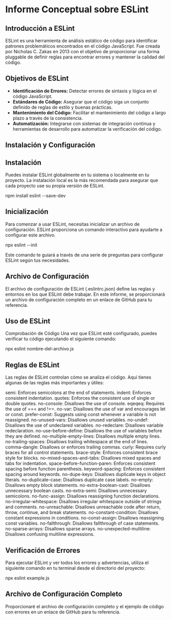 # Informe Conceptual sobre ESLint

## Introducción a ESLint

ESLint es una herramienta de análisis estático de código para identificar patrones problemáticos encontrados en el código JavaScript. Fue creada por Nicholas C. Zakas en 2013 con el objetivo de proporcionar una forma pluggable de definir reglas para encontrar errores y mantener la calidad del código.

## Objetivos de ESLint

- **Identificación de Errores:** Detectar errores de sintaxis y lógica en el código JavaScript.
- **Estándares de Código:** Asegurar que el código siga un conjunto definido de reglas de estilo y buenas prácticas.
- **Mantenimiento del Código:** Facilitar el mantenimiento del código a largo plazo a través de la consistencia.
- **Automatización:** Integrarse con sistemas de integración continua y herramientas de desarrollo para automatizar la verificación del código.

## Instalación y Configuración

## Instalación

Puedes instalar ESLint globalmente en tu sistema o localmente en tu proyecto. La instalación local es la más recomendada para asegurar que cada proyecto use su propia versión de ESLint.


npm install eslint --save-dev

## Inicialización
Para comenzar a usar ESLint, necesitas inicializar un archivo de configuración. ESLint proporciona un comando interactivo para ayudarte a configurar este archivo.

npx eslint --init

Este comando te guiará a través de una serie de preguntas para configurar ESLint según tus necesidades.

## Archivo de Configuración
El archivo de configuración de ESLint (.eslintrc.json) define las reglas y entornos en los que ESLint debe trabajar. En este informe, se proporcionará un archivo de configuración completo en un enlace de GitHub para tu referencia.

## Uso de ESLint
Comprobación de Código
Una vez que ESLint esté configurado, puedes verificar tu código ejecutando el siguiente comando:

npx eslint nombre-del-archivo.js

## Reglas de ESLint
Las reglas de ESLint controlan cómo se analiza el código. Aquí tienes algunas de las reglas más importantes y útiles:

semi: Enforces semicolons at the end of statements.
indent: Enforces consistent indentation.
quotes: Enforces the consistent use of single or double quotes.
no-console: Disallows the use of console.
eqeqeq: Requires the use of === and !==.
no-var: Disallows the use of var and encourages let or const.
prefer-const: Suggests using const whenever a variable is not reassigned.
no-unused-vars: Disallows unused variables.
no-undef: Disallows the use of undeclared variables.
no-redeclare: Disallows variable redeclaration.
no-use-before-define: Disallows the use of variables before they are defined.
no-multiple-empty-lines: Disallows multiple empty lines.
no-trailing-spaces: Disallows trailing whitespace at the end of lines.
comma-dangle: Disallows or enforces trailing commas.
curly: Requires curly braces for all control statements.
brace-style: Enforces consistent brace style for blocks.
no-mixed-spaces-and-tabs: Disallows mixed spaces and tabs for indentation.
space-before-function-paren: Enforces consistent spacing before function parenthesis.
keyword-spacing: Enforces consistent spacing around keywords.
no-dupe-keys: Disallows duplicate keys in object literals.
no-duplicate-case: Disallows duplicate case labels.
no-empty: Disallows empty block statements.
no-extra-boolean-cast: Disallows unnecessary boolean casts.
no-extra-semi: Disallows unnecessary semicolons.
no-func-assign: Disallows reassigning function declarations.
no-irregular-whitespace: Disallows irregular whitespace outside of strings and comments.
no-unreachable: Disallows unreachable code after return, throw, continue, and break statements.
no-constant-condition: Disallows constant expressions in conditions.
no-const-assign: Disallows reassigning const variables.
no-fallthrough: Disallows fallthrough of case statements.
no-sparse-arrays: Disallows sparse arrays.
no-unexpected-multiline: Disallows confusing multiline expressions.

## Verificación de Errores
Para ejecutar ESLint y ver todos los errores y advertencias, utiliza el siguiente comando en tu terminal desde el directorio del proyecto:

npx eslint example.js

## Archivo de Configuración Completo
Proporcionaré el archivo de configuración completo y el ejemplo de código con errores en un enlace de GitHub para tu referencia.